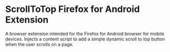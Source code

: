 # ScrollToTop Firefox for Android Extension
A browser extension intended for the Firefox for Android browser for mobile devices. 
Injects a content script to add a simple dynamic scroll to top button when the user scrolls on a page. 
